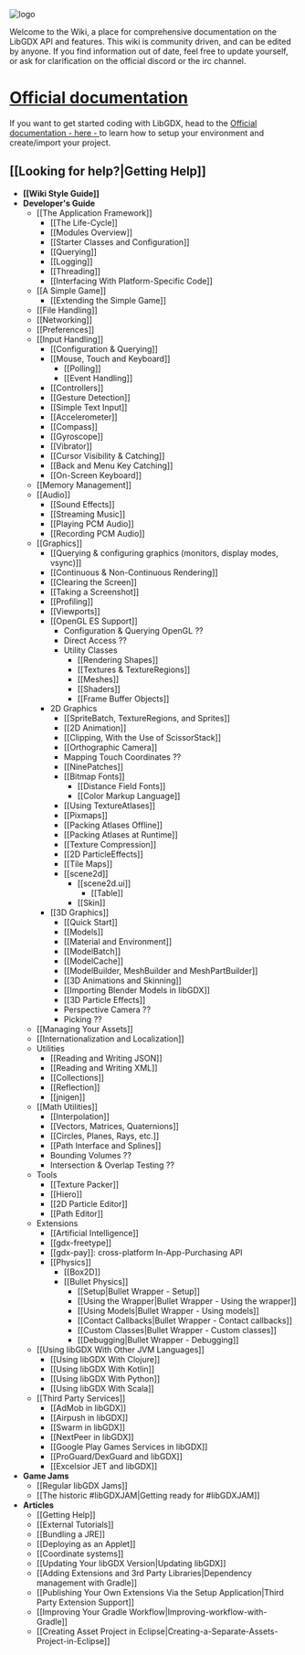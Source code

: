 ![logo](http://libgdx.badlogicgames.com/img/logo.png)

Welcome to the Wiki, a place for comprehensive documentation on the LibGDX API and features.  This wiki is community driven, and can be edited by anyone. If you find information out of date, feel free to update yourself, or ask for clarification on the official discord or the irc channel.

# [Official documentation](https://libgdx.badlogicgames.com/documentation/)
If you want to get started coding with LibGDX, head to the [Official documentation - here - ](https://libgdx.badlogicgames.com/documentation/) to learn how to setup your environment and create/import your project.

## **[[Looking for help?|Getting Help]]**

  * **[[Wiki Style Guide]]**
  * **Developer's Guide**
    * [[The Application Framework]]
      * [[The Life-Cycle]]
      * [[Modules Overview]]
      * [[Starter Classes and Configuration]]
      * [[Querying]]
      * [[Logging]]
      * [[Threading]]
      * [[Interfacing With Platform-Specific Code]]
    * [[A Simple Game]]
      * [[Extending the Simple Game]]
    * [[File Handling]]
    * [[Networking]]
    * [[Preferences]]
    * [[Input Handling]]
      * [[Configuration & Querying]]
      * [[Mouse, Touch and Keyboard]]
        * [[Polling]]
        * [[Event Handling]]
      * [[Controllers]]
      * [[Gesture Detection]]
      * [[Simple Text Input]]
      * [[Accelerometer]]
      * [[Compass]]
      * [[Gyroscope]]
      * [[Vibrator]]
      * [[Cursor Visibility & Catching]]
      * [[Back and Menu Key Catching]]
      * [[On-Screen Keyboard]]
    * [[Memory Management]]
    * [[Audio]]
      * [[Sound Effects]]
      * [[Streaming Music]]
      * [[Playing PCM Audio]]
      * [[Recording PCM Audio]]
    * [[Graphics]]
      * [[Querying & configuring graphics (monitors, display modes, vsync)]]
      * [[Continuous & Non-Continuous Rendering]]
      * [[Clearing the Screen]]
      * [[Taking a Screenshot]]
      * [[Profiling]]
      * [[Viewports]]
      * [[OpenGL ES Support]]
        * Configuration & Querying OpenGL ??
        * Direct Access ??
        * Utility Classes
          * [[Rendering Shapes]]
          * [[Textures & TextureRegions]]
          * [[Meshes]]
          * [[Shaders]]
          * [[Frame Buffer Objects]]
      * 2D Graphics
        * [[SpriteBatch, TextureRegions, and Sprites]]
        * [[2D Animation]]
        * [[Clipping, With the Use of ScissorStack]]
        * [[Orthographic Camera]]
        * Mapping Touch Coordinates ??
        * [[NinePatches]]
        * [[Bitmap Fonts]]
          * [[Distance Field Fonts]]
          * [[Color Markup Language]]
        * [[Using TextureAtlases]]
        * [[Pixmaps]]
        * [[Packing Atlases Offline]]
        * [[Packing Atlases at Runtime]]
        * [[Texture Compression]]
        * [[2D ParticleEffects]]
        * [[Tile Maps]]
        * [[scene2d]]
          * [[scene2d.ui]]
            * [[Table]]
          * [[Skin]]
      * [[3D Graphics]]
        * [[Quick Start]]
        * [[Models]]
        * [[Material and Environment]]
        * [[ModelBatch]]
        * [[ModelCache]]
        * [[ModelBuilder, MeshBuilder and MeshPartBuilder]]
        * [[3D Animations and Skinning]]
        * [[Importing Blender Models in libGDX]]
        * [[3D Particle Effects]]
        * Perspective Camera ??
        * Picking ??
    * [[Managing Your Assets]]
    * [[Internationalization and Localization]]
    * Utilities
      * [[Reading and Writing JSON]]
      * [[Reading and Writing XML]]
      * [[Collections]]
      * [[Reflection]]
      * [[jnigen]]
    * [[Math Utilities]]
      * [[Interpolation]]
      * [[Vectors, Matrices, Quaternions]]
      * [[Circles, Planes, Rays, etc.]]
      * [[Path Interface and Splines]]
      * Bounding Volumes ??
      * Intersection & Overlap Testing ??
    * Tools
      * [[Texture Packer]]
      * [[Hiero]]
      * [[2D Particle Editor]]
      * [[Path Editor]]
    * Extensions
      * [[Artificial Intelligence]]
      * [[gdx-freetype]]
      * [[gdx-pay]]: cross-platform In-App-Purchasing API
      * [[Physics]]
        * [[Box2D]]    
        * [[Bullet Physics]]
          * [[Setup|Bullet Wrapper - Setup]]
          * [[Using the Wrapper|Bullet Wrapper - Using the wrapper]]
          * [[Using Models|Bullet Wrapper - Using models]]
          * [[Contact Callbacks|Bullet Wrapper - Contact callbacks]]
          * [[Custom Classes|Bullet Wrapper - Custom classes]]
          * [[Debugging|Bullet Wrapper - Debugging]]
    * [[Using libGDX With Other JVM Languages]]
      * [[Using libGDX With Clojure]]
      * [[Using libGDX With Kotlin]]
      * [[Using libGDX With Python]]
      * [[Using libGDX With Scala]]
    * [[Third Party Services]]
      * [[AdMob in libGDX]]
      * [[Airpush in libGDX]]
      * [[Swarm in libGDX]]
      * [[NextPeer in libGDX]]
      * [[Google Play Games Services in libGDX]]
      * [[ProGuard/DexGuard and libGDX]]
      * [[Excelsior JET and libGDX]]
  * **Game Jams**
    * [[Regular libGDX Jams]]
    * [[The historic #libGDXJAM|Getting ready for #libGDXJAM]]
  * **Articles**
    * [[Getting Help]]
    * [[External Tutorials]]
    * [[Bundling a JRE]]
    * [[Deploying as an Applet]]
    * [[Coordinate systems]]
    * [[Updating Your libGDX Version|Updating libGDX]]
    * [[Adding Extensions and 3rd Party Libraries|Dependency management with Gradle]]
    * [[Publishing Your Own Extensions Via the Setup Application|Third Party Extension Support]] 
    * [[Improving Your Gradle Workflow|Improving-workflow-with-Gradle]]
    * [[Creating Asset Project in Eclipse|Creating-a-Separate-Assets-Project-in-Eclipse]] 